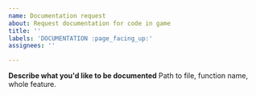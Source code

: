 ```yaml
---
name: Documentation request
about: Request documentation for code in game
title: ''
labels: 'DOCUMENTATION :page_facing_up:'
assignees: ''

---
```


**Describe what you'd like to be documented**
Path to file, function name, whole feature.
